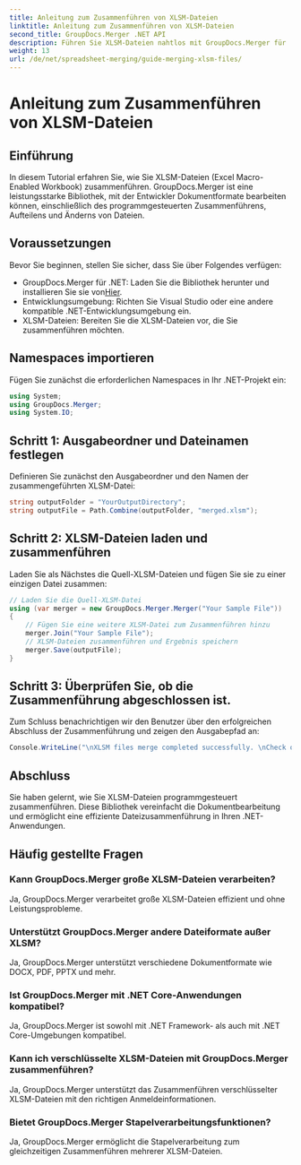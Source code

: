 ```yaml
---
title: Anleitung zum Zusammenführen von XLSM-Dateien
linktitle: Anleitung zum Zusammenführen von XLSM-Dateien
second_title: GroupDocs.Merger .NET API
description: Führen Sie XLSM-Dateien nahtlos mit GroupDocs.Merger für .NET zusammen. Kombinieren Sie Excel-Arbeitsmappen effizient programmgesteuert. Verbessern Sie Ihre Möglichkeiten zur Dokumentbearbeitung.
weight: 13
url: /de/net/spreadsheet-merging/guide-merging-xlsm-files/
---
```


# Anleitung zum Zusammenführen von XLSM-Dateien

## Einführung
In diesem Tutorial erfahren Sie, wie Sie XLSM-Dateien (Excel Macro-Enabled Workbook) zusammenführen. GroupDocs.Merger ist eine leistungsstarke Bibliothek, mit der Entwickler Dokumentformate bearbeiten können, einschließlich des programmgesteuerten Zusammenführens, Aufteilens und Änderns von Dateien.
## Voraussetzungen
Bevor Sie beginnen, stellen Sie sicher, dass Sie über Folgendes verfügen:
-  GroupDocs.Merger für .NET: Laden Sie die Bibliothek herunter und installieren Sie sie von[Hier](https://releases.groupdocs.com/merger/net/).
- Entwicklungsumgebung: Richten Sie Visual Studio oder eine andere kompatible .NET-Entwicklungsumgebung ein.
- XLSM-Dateien: Bereiten Sie die XLSM-Dateien vor, die Sie zusammenführen möchten.

## Namespaces importieren
Fügen Sie zunächst die erforderlichen Namespaces in Ihr .NET-Projekt ein:
```csharp
using System; 
using GroupDocs.Merger;
using System.IO;
```
## Schritt 1: Ausgabeordner und Dateinamen festlegen
Definieren Sie zunächst den Ausgabeordner und den Namen der zusammengeführten XLSM-Datei:
```csharp
string outputFolder = "YourOutputDirectory";
string outputFile = Path.Combine(outputFolder, "merged.xlsm");
```
## Schritt 2: XLSM-Dateien laden und zusammenführen
Laden Sie als Nächstes die Quell-XLSM-Dateien und fügen Sie sie zu einer einzigen Datei zusammen:
```csharp
// Laden Sie die Quell-XLSM-Datei
using (var merger = new GroupDocs.Merger.Merger("Your Sample File"))
{
    // Fügen Sie eine weitere XLSM-Datei zum Zusammenführen hinzu
    merger.Join("Your Sample File");
    // XLSM-Dateien zusammenführen und Ergebnis speichern
    merger.Save(outputFile);
}
```
## Schritt 3: Überprüfen Sie, ob die Zusammenführung abgeschlossen ist.
Zum Schluss benachrichtigen wir den Benutzer über den erfolgreichen Abschluss der Zusammenführung und zeigen den Ausgabepfad an:
```csharp
Console.WriteLine("\nXLSM files merge completed successfully. \nCheck output in {0}", outputFolder);
```

## Abschluss
Sie haben gelernt, wie Sie XLSM-Dateien programmgesteuert zusammenführen. Diese Bibliothek vereinfacht die Dokumentbearbeitung und ermöglicht eine effiziente Dateizusammenführung in Ihren .NET-Anwendungen.

## Häufig gestellte Fragen
### Kann GroupDocs.Merger große XLSM-Dateien verarbeiten?
Ja, GroupDocs.Merger verarbeitet große XLSM-Dateien effizient und ohne Leistungsprobleme.
### Unterstützt GroupDocs.Merger andere Dateiformate außer XLSM?
Ja, GroupDocs.Merger unterstützt verschiedene Dokumentformate wie DOCX, PDF, PPTX und mehr.
### Ist GroupDocs.Merger mit .NET Core-Anwendungen kompatibel?
Ja, GroupDocs.Merger ist sowohl mit .NET Framework- als auch mit .NET Core-Umgebungen kompatibel.
### Kann ich verschlüsselte XLSM-Dateien mit GroupDocs.Merger zusammenführen?
Ja, GroupDocs.Merger unterstützt das Zusammenführen verschlüsselter XLSM-Dateien mit den richtigen Anmeldeinformationen.
### Bietet GroupDocs.Merger Stapelverarbeitungsfunktionen?
Ja, GroupDocs.Merger ermöglicht die Stapelverarbeitung zum gleichzeitigen Zusammenführen mehrerer XLSM-Dateien.
